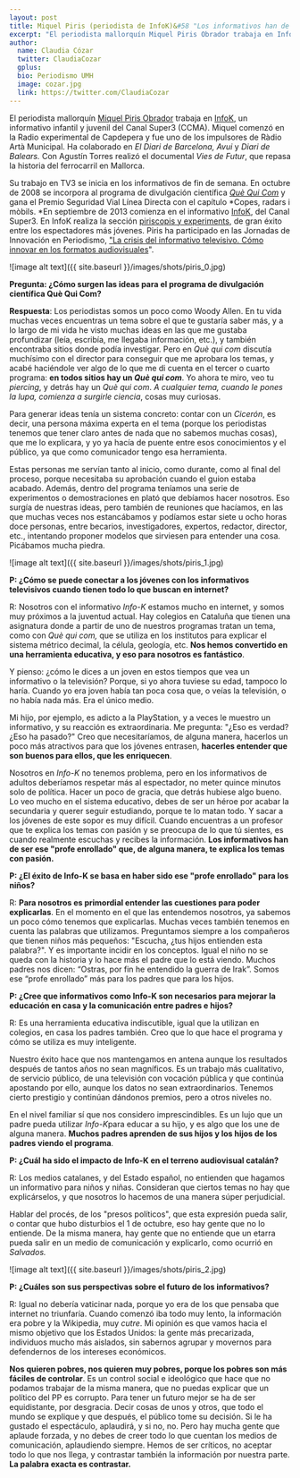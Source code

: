 ```yaml
---
layout: post
title: Miquel Piris (periodista de InfoK)&#58 "Los informativos han de ser ese 'profe enrollado' que te explica los temas con pasión"
excerpt: "El periodista mallorquín Miquel Piris Obrador trabaja en InfoK, un informativo infantil y juvenil del Canal Super3 (CCMA). Miquel comenzó en la Radio experimental de Capdepera y fue uno de los impulsores de Ràdio Artà Municipal. Ha colaborado en El Diari de Barcelona, Avui y Diari de Balears. Con Agustín Torres realizó el documental Vies de Futur, que repasa la historia del ferrocarril en Mallorca."
author:
  name: Claudia Cózar
  twitter: ClaudiaCozar
  gplus:  
  bio: Periodismo UMH
  image: cozar.jpg
  link: https://twitter.com/ClaudiaCozar
---
```

El periodista mallorquín [Miquel Piris Obrador](https://twitter.com/MiquelPiris) trabaja en [InfoK](http://www.ccma.cat/tv3/super3/infok/), un informativo infantil y juvenil del Canal Super3 (CCMA). Miquel comenzó en la Radio experimental de Capdepera y fue uno de los impulsores de Ràdio Artà Municipal. Ha colaborado en *El Diari de Barcelona, Avui* y *Diari de Balears.* Con Agustín Torres realizó el documental *Vies de Futur*, que repasa la historia del ferrocarril en Mallorca.

Su trabajo en TV3 se inicia en los informativos de fin de semana. En octubre de 2008 se incorpora al programa de divulgación científica *[Què Qui Com](http://www.ccma.cat/tv3/quequicom/)* y gana el Premio Seguridad Vial Línea Directa con el capítulo *Copes, radars i mòbils. *En septiembre de 2013 comienza en el informativo [InfoK](http://www.ccma.cat/tv3/super3/infok/), del Canal Super3. En InfoK realiza la sección [piriscopis y experiments](http://www.ccma.cat/tv3/super3/infok/videos/piriscopis-i-experiments/110421/), de gran éxito entre los espectadores más jóvenes. Piris ha participado en las Jornadas de Innovación en Periodismo, ["La crisis del informativo televisivo. Cómo innovar en los formatos audiovisuales](http://mip.umh.es/blog/2018/11/20/diez-formas-innovar-formatos-audiovisuales-informativo/)".

![image alt text]({{ site.baseurl }}/images/shots/piris_0.jpg)

**Pregunta: ¿Cómo surgen las ideas para el programa de divulgación científica Què Qui Com?**

**Respuesta**: Los periodistas somos un poco como Woody Allen. En tu vida muchas veces encuentras un tema sobre el que te gustaría saber más, y a lo largo de mi vida he visto muchas ideas en las que me gustaba profundizar (leía, escribía, me llegaba información, etc.), y también encontraba sitios donde podía investigar. Pero en *Què qui com* discutía muchísimo con el director para conseguir que me aprobara los temas, y acabé haciéndole ver algo de lo que me di cuenta en el tercer o cuarto programa: **en todos sitios hay un _Què qui com_**. Yo ahora te miro, veo tu *piercing*, y detrás hay un *Què qui com*. _A cualquier tema, cuando le pones la lupa, comienza a surgirle ciencia_, cosas muy curiosas.

Para generar ideas tenía un sistema concreto: contar con un *Cicerón*, es decir, una persona máxima experta en el tema (porque los periodistas tenemos que tener claro antes de nada que no sabemos muchas cosas), que me lo explicara, y yo ya hacía de puente entre esos conocimientos y el público, ya que como comunicador tengo esa herramienta. 

Estas personas me servían tanto al inicio, como durante, como al final del proceso, porque necesitaba su aprobación cuando el guion estaba acabado. Además, dentro del programa teníamos una serie de experimentos o demostraciones en plató que debíamos hacer nosotros. Eso surgía de nuestras ideas, pero también de reuniones que hacíamos, en las que muchas veces nos estancábamos y podíamos estar siete u ocho horas doce personas, entre becarios, investigadores, expertos, redactor, director, etc., intentando proponer modelos que sirviesen para entender una cosa. Picábamos mucha piedra.

![image alt text]({{ site.baseurl }}/images/shots/piris_1.jpg)

**P: ¿Cómo se puede conectar a los jóvenes con los informativos televisivos cuando tienen todo lo que buscan en internet?**

R: Nosotros con el informativo *Info-K* estamos mucho en internet, y somos muy próximos a la juventud actual. Hay colegios en Cataluña que tienen una asignatura donde a partir de uno de nuestros programas tratan un tema, como con *Què qui com,* que se utiliza en los institutos para explicar el sistema métrico decimal, la célula, geología, etc. **Nos hemos convertido en una herramienta educativa, y eso para nosotros es fantástico**.

Y pienso: ¿cómo le dices a un joven en estos tiempos que vea un informativo o la televisión? Porque, si yo ahora tuviese su edad, tampoco lo haría. Cuando yo era joven había tan poca cosa que, o veías la televisión, o no había nada más. Era el único medio.

Mi hijo, por ejemplo, es adicto a la PlayStation, y a veces le muestro un informativo, y su reacción es extraordinaria. Me pregunta: "¿Eso es verdad? ¿Eso ha pasado?" Creo que necesitaríamos, de alguna manera, hacerlos un poco más atractivos para que los jóvenes entrasen, **hacerles entender que son buenos para ellos, que les enriquecen**.

Nosotros en *Info-K* no tenemos problema, pero en los informativos de adultos deberíamos respetar más al espectador, no meter quince minutos solo de política. Hacer un poco de gracia, que detrás hubiese algo bueno. Lo veo mucho en el sistema educativo, debes de ser un héroe por acabar la secundaria y querer seguir estudiando, porque te lo matan todo. Y sacar a los jóvenes de este sopor es muy difícil. Cuando encuentras a un profesor que te explica los temas con pasión y se preocupa de lo que tú sientes, es cuando realmente escuchas y recibes la información. **Los informativos han de ser ese "profe enrollado" que, de alguna manera, te explica los temas con pasión.**

**P: ¿El éxito de Info-K se basa en haber sido ese "profe enrollado" para los niños?**

R: **Para nosotros es primordial entender las cuestiones para poder explicarlas**. En el momento en el que las entendemos nosotros, ya sabemos un poco cómo tenemos que explicarlas. Muchas veces también tenemos en cuenta las palabras que utilizamos. Preguntamos siempre a los compañeros que tienen niños más pequeños: "Escucha, ¿tus hijos entienden esta palabra?". Y es importante incidir en los conceptos. Igual el niño no se queda con la historia y lo hace más el padre que lo está viendo. Muchos padres nos dicen: “Ostras, por fin he entendido la guerra de Irak”. Somos ese “profe enrollado” más para los padres que para los hijos.

**P: ¿Cree que informativos como Info-K son necesarios para mejorar la educación en casa y la comunicación entre padres e hijos?**

R: Es una herramienta educativa indiscutible, igual que la utilizan en colegios, en casa los padres también. Creo que lo que hace el programa y cómo se utiliza es muy inteligente.

Nuestro éxito hace que nos mantengamos en antena aunque los resultados después de tantos años no sean magníficos. Es un trabajo más cualitativo, de servicio público, de una televisión con vocación pública y que continúa apostando por ello, aunque los datos no sean extraordinarios. Tenemos cierto prestigio y continúan dándonos premios, pero a otros niveles no.

En el nivel familiar sí que nos considero imprescindibles. Es un lujo que un padre pueda utilizar *Info-K*para educar a su hijo, y es algo que los une de alguna manera. **Muchos padres aprenden de sus hijos y los hijos de los padres viendo el programa**.

**P: ¿Cuál ha sido el impacto de Info-K en el terreno audiovisual catalán?**

R: Los medios catalanes, y del Estado español, no entienden que hagamos un informativo para niños y niñas. Consideran que ciertos temas no hay que explicárselos, y que nosotros lo hacemos de una manera súper perjudicial.

Hablar del procés, de los "presos políticos", que esta expresión pueda salir, o contar que hubo disturbios el 1 de octubre, eso hay gente que no lo entiende. De la misma manera, hay gente que no entiende que un etarra pueda salir en un medio de comunicación y explicarlo, como ocurrió en *Salvados.*

![image alt text]({{ site.baseurl }}/images/shots/piris_2.jpg)

**P: ¿Cuáles son sus perspectivas sobre el futuro de los informativos?**

R: Igual no debería vaticinar nada, porque yo era de los que pensaba que internet no triunfaría. Cuando comenzó iba todo muy lento, la información era pobre y la Wikipedia, muy *cutre*. Mi opinión es que vamos hacia el mismo objetivo que los Estados Unidos: la gente más precarizada, individuos mucho más aislados, sin sabernos agrupar y movernos para defendernos de los intereses económicos.

**Nos quieren pobres, nos quieren muy pobres, porque los pobres son más fáciles de controlar**. Es un control social e ideológico que hace que no podamos trabajar de la misma manera, que no puedas explicar que un político del PP es corrupto. Para tener un futuro mejor se ha de ser equidistante, por desgracia. Decir cosas de unos y otros, que todo el mundo se explique y que después, el público tome su decisión. Si le ha gustado el espectáculo, aplaudirá, y si no, no. Pero hay mucha gente que aplaude forzada, y no debes de creer todo lo que cuentan los medios de comunicación, aplaudiendo siempre. Hemos de ser críticos, no aceptar todo lo que nos llega, y contrastar también la información por nuestra parte. **La palabra exacta es contrastar.**
